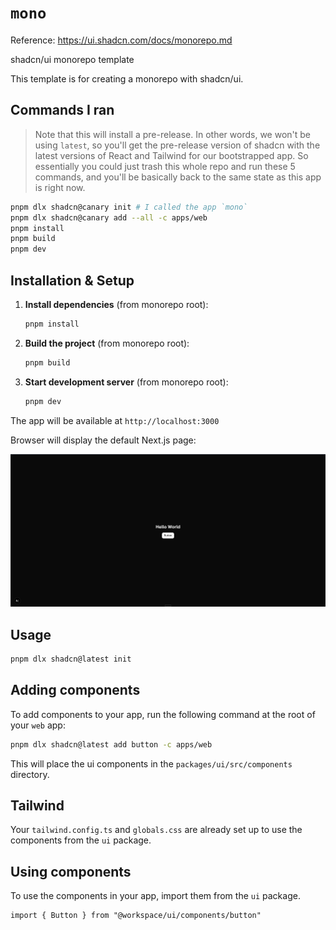 # `mono`

Reference: <https://ui.shadcn.com/docs/monorepo.md>

shadcn/ui monorepo template

This template is for creating a monorepo with shadcn/ui.

## Commands I ran

> Note that this will install a pre-release. In other words, we won't be using `latest`, so you'll get the pre-release version of shadcn with the latest versions of React and Tailwind for our bootstrapped app. So essentially you could just trash this whole repo and run these 5 commands, and you'll be basically back to the same state as this app is right now.

```sh
pnpm dlx shadcn@canary init # I called the app `mono`
pnpm dlx shadcn@canary add --all -c apps/web
pnpm install
pnpm build
pnpm dev
```

## Installation & Setup

1. **Install dependencies** (from monorepo root):

    ```sh
    pnpm install
    ```

2. **Build the project** (from monorepo root):

    ```sh
    pnpm build
    ```

3. **Start development server** (from monorepo root):

    ```sh
    pnpm dev
    ```

The app will be available at `http://localhost:3000`

Browser will display the default Next.js page:

![screenshot](assets/screenshot.png)

## Usage

```sh
pnpm dlx shadcn@latest init
```

## Adding components

To add components to your app, run the following command at the root of your `web` app:

```sh
pnpm dlx shadcn@latest add button -c apps/web
```

This will place the ui components in the `packages/ui/src/components` directory.

## Tailwind

Your `tailwind.config.ts` and `globals.css` are already set up to use the components from the `ui` package.

## Using components

To use the components in your app, import them from the `ui` package.

```tsx
import { Button } from "@workspace/ui/components/button"
```
